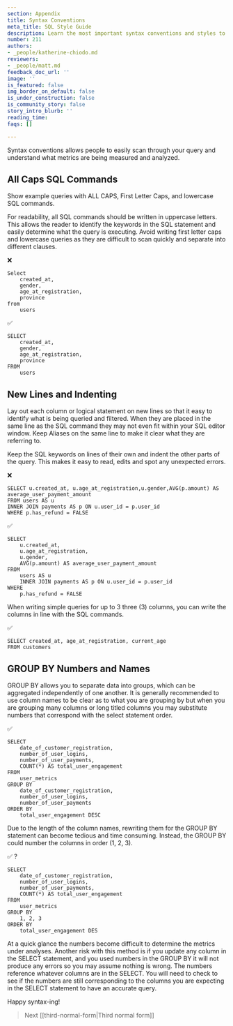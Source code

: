 ```yaml
---
section: Appendix
title: Syntax Conventions
meta_title: SQL Style Guide
description: Learn the most important syntax conventions and styles to writing SQL
number: 211
authors:
- _people/katherine-chiodo.md
reviewers:
- _people/matt.md
feedback_doc_url: ''
image: ''
is_featured: false
img_border_on_default: false
is_under_construction: false
is_community_story: false
story_intro_blurb: ''
reading_time: 
faqs: []

---
```

Syntax conventions allows people to easily scan through your query and understand what metrics are being measured and analyzed.

## All Caps SQL Commands

Show example queries with ALL CAPS, First Letter Caps, and lowercase SQL commands.

For readability, all SQL commands should be written in uppercase letters. This allows the reader to identify the keywords in the SQL statement and easily determine what the query is executing. Avoid writing first letter caps and lowercase queries as they are difficult to scan quickly and separate into different clauses.

❌
```
Select 
    created_at, 
    gender, 
    age_at_registration, 
    province
from 
    users
```
✅
```
SELECT 
	created_at, 
	gender, 
	age_at_registration, 
	province
FROM 
	users
```
## New Lines and Indenting

Lay out each column or logical statement on new lines so that it easy to identify what is being queried and filtered. When they are placed in the same line as the SQL command they may not even fit within your SQL editor window. Keep Aliases on the same line to make it clear what they are referring to.

Keep the SQL keywords on lines of their own and indent the other parts of the query. This makes it easy to read, edits and spot any unexpected errors.

❌
```
SELECT u.created_at, u.age_at_registration,u.gender,AVG(p.amount) AS average_user_payment_amount
FROM users AS u
INNER JOIN payments AS p ON u.user_id = p.user_id
WHERE p.has_refund = FALSE
```
✅
```
SELECT
	u.created_at,
	u.age_at_registration,
	u.gender,
	AVG(p.amount) AS average_user_payment_amount
FROM
	users AS u
	INNER JOIN payments AS p ON u.user_id = p.user_id
WHERE
	p.has_refund = FALSE
```
When writing simple queries for up to 3 three (3) columns, you can write the columns in line with the SQL commands. 

✅
```
SELECT created_at, age_at_registration, current_age
FROM customers
```
## GROUP BY Numbers and Names

GROUP BY allows you to separate data into groups, which can be aggregated independently of one another. It is generally recommended to  use column names to be clear as to what you are grouping by but when you are grouping many columns or long titled columns you may substitute numbers that correspond with the select statement order.

✅
```
SELECT
	date_of_customer_registration,
	number_of_user_logins,
	number_of_user_payments,
	COUNT(*) AS total_user_engagement
FROM
	user_metrics
GROUP BY
	date_of_customer_registration,
	number_of_user_logins,
	number_of_user_payments
ORDER BY
	total_user_engagement DESC
```
Due to the length of the column names, rewriting them for the GROUP BY statement can become tedious and time consuming. Instead, the GROUP BY could number the columns in order (1, 2, 3).

✅ ?
```
SELECT
	date_of_customer_registration,
	number_of_user_logins,
	number_of_user_payments,
	COUNT(*) AS total_user_engagement
FROM
	user_metrics
GROUP BY
	1, 2, 3
ORDER BY
	total_user_engagement DES
```
At a quick glance the numbers become difficult to determine the metrics under analyses. Another risk with this method is if you update any column in the SELECT statement, and you used numbers in the GROUP BY it will not produce any errors so you may assume nothing is wrong. The numbers reference whatever columns are in the SELECT. You will need to check to see if the numbers are still corresponding to the columns you are expecting in the SELECT statement to have an accurate query.

Happy syntax-ing!

>Next
>[[third-normal-form|Third normal form]]